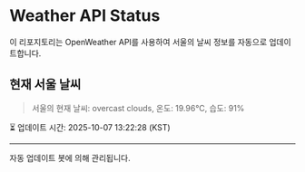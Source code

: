 
# Weather API Status

이 리포지토리는 OpenWeather API를 사용하여 서울의 날씨 정보를 자동으로 업데이트합니다.

## 현재 서울 날씨
> 서울의 현재 날씨: overcast clouds, 온도: 19.96°C, 습도: 91%

⏳ 업데이트 시간: 2025-10-07 13:22:28 (KST)

---
자동 업데이트 봇에 의해 관리됩니다.
